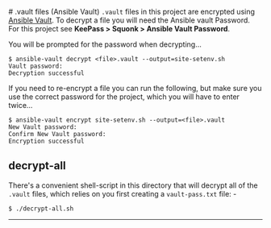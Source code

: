 # .vault files (Ansible Vault)
`.vault` files in this project are encrypted using [Ansible Vault].
To decrypt a file you will need the Ansible vault Password.
For this project see **KeePass > Squonk > Ansible Vault Password**.

You will be prompted for the password when decrypting...

    $ ansible-vault decrypt <file>.vault --output=site-setenv.sh
    Vault password:
    Decryption successful

If you need to re-encrypt a file you can run the following,
but make sure you use the correct password for the project,
which you will have to enter twice...

    $ ansible-vault encrypt site-setenv.sh --output=<file>.vault
    New Vault password:
    Confirm New Vault password:
    Encryption successful

## decrypt-all
There's a convenient shell-script in this directory that will decrypt all of
the `.vault` files, which relies on you first creating a `vault-pass.txt`
file: -

    $ ./decrypt-all.sh

---

[Ansible Vault]: https://docs.ansible.com/ansible/latest/user_guide/vault.html
